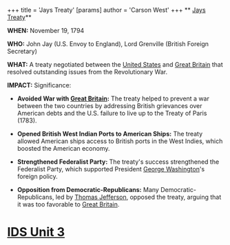 +++
 title = 'Jays Treaty'
[params]
	author = 'Carson West'
+++
** [Jays Treaty](./../jays-treaty/)**

**WHEN:** November 19, 1794

**WHO:** John Jay (U.S. Envoy to England), Lord Grenville (British Foreign Secretary)

**WHAT:** A treaty negotiated between the [United States](./../united-states/) and [Great Britain](./../great-britain/) that resolved outstanding issues from the Revolutionary War.

**IMPACT:** Significance: 

- **Avoided War with [Great Britain](./../great-britain/):** The treaty helped to prevent a war between the two countries by addressing British grievances over American debts and the U.S. failure to live up to the Treaty of Paris (1783).

- **Opened British West Indian Ports to American Ships:** The treaty allowed American ships access to British ports in the West Indies, which boosted the American economy.

- **Strengthened Federalist Party:** The treaty's success strengthened the Federalist Party, which supported President [George Washington](./../george-washington/)'s foreign policy.

- **Opposition from Democratic-Republicans:** Many Democratic-Republicans, led by [Thomas Jefferson](./../thomas-jefferson/), opposed the treaty, arguing that it was too favorable to [Great Britain](./../great-britain/).
# [IDS Unit 3](./../ids-unit-3/)